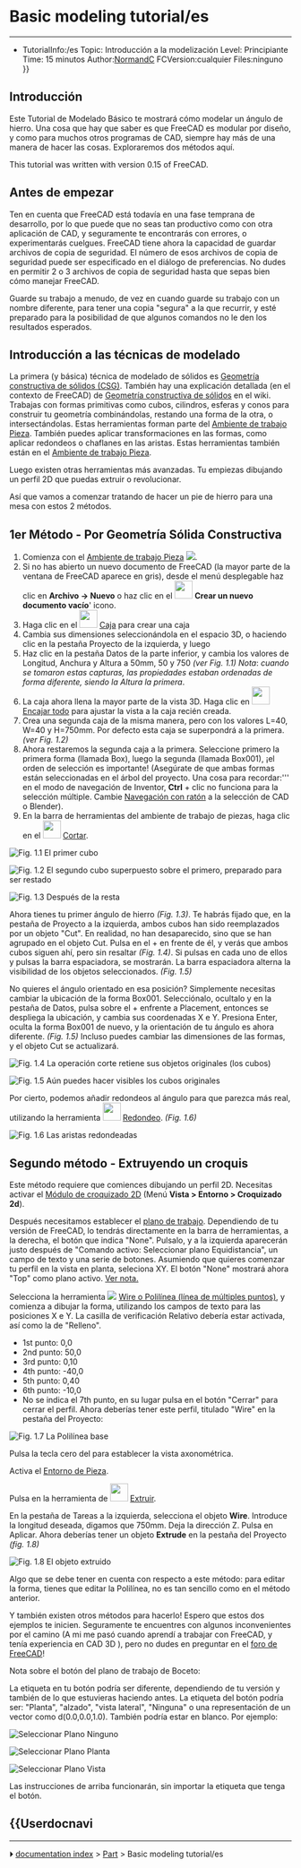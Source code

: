 # Basic modeling tutorial/es
---
- TutorialInfo:/es
   Topic: Introducción a la modelización
   Level: Principiante
   Time: 15 minutos
   Author:[NormandC](User_Normandc.md)
   FCVersion:cualquier
   Files:ninguno
}}



## Introducción

Este Tutorial de Modelado Básico te mostrará cómo modelar un ángulo de hierro. Una cosa que hay que saber es que FreeCAD es modular por diseño, y como para muchos otros programas de CAD, siempre hay más de una manera de hacer las cosas. Exploraremos dos métodos aquí.

This tutorial was written with version 0.15 of FreeCAD.

## Antes de empezar 

Ten en cuenta que FreeCAD está todavía en una fase temprana de desarrollo, por lo que puede que no seas tan productivo como con otra aplicación de CAD, y seguramente te encontrarás con errores, o experimentarás cuelgues. FreeCAD tiene ahora la capacidad de guardar archivos de copia de seguridad. El número de esos archivos de copia de seguridad puede ser especificado en el diálogo de preferencias. No dudes en permitir 2 o 3 archivos de copia de seguridad hasta que sepas bien cómo manejar FreeCAD.

Guarde su trabajo a menudo, de vez en cuando guarde su trabajo con un nombre diferente, para tener una copia \"segura\" a la que recurrir, y esté preparado para la posibilidad de que algunos comandos no le den los resultados esperados.

## Introducción a las técnicas de modelado 

La primera (y básica) técnica de modelado de sólidos es [Geometría constructiva de sólidos (CSG)](http://es.wikipedia.org/wiki/Geometr%C3%ADa_constructiva_de_s%C3%B3lidos). También hay una explicación detallada (en el contexto de FreeCAD) de [Geometría constructiva de sólidos](Constructive_solid_geometry/es.md) en el wiki. Trabajas con formas primitivas como cubos, cilindros, esferas y conos para construir tu geometría combinándolas, restando una forma de la otra, o intersectándolas. Estas herramientas forman parte del [Ambiente de trabajo Pieza](Part_Workbench/es.md). También puedes aplicar transformaciones en las formas, como aplicar redondeos o chaflanes en las aristas. Estas herramientas también están en el [Ambiente de trabajo Pieza](Part_Workbench/es.md).

Luego existen otras herramientas más avanzadas. Tu empiezas dibujando un perfil 2D que puedas extruir o revolucionar.

Así que vamos a comenzar tratando de hacer un pie de hierro para una mesa con estos 2 métodos.


<div class="mw-translate-fuzzy">

## 1er Método - Por Geometría Sólida Constructiva 

1.  Comienza con el [Ambiente de trabajo Pieza](Part_Workbench/es.md) ![](images/Switch_PartWorkbench.JPG ).
2.  Si no has abierto un nuevo documento de FreeCAD (la mayor parte de la ventana de FreeCAD aparece en gris), desde el menú desplegable haz clic en **Archivo → Nuevo** o haz clic en el <img alt="" src=images/Document-new.png  style="width:32px;"> **Crear un nuevo documento vacío**\' icono.
3.  Haga clic en el <img alt="" src=images/Part_Box.svg  style="width:32px;"> [Caja](Part_Box/es.md) para crear una caja
4.  Cambia sus dimensiones seleccionándola en el espacio 3D, o haciendo clic en la pestaña Proyecto de la izquierda, y luego
5.  Haz clic en la pestaña Datos de la parte inferior, y cambia los valores de Longitud, Anchura y Altura a 50mm, 50 y 750 *(ver Fig. 1.1)* *Nota*: *cuando se tomaron estas capturas, las propiedades estaban ordenadas de forma diferente, siendo la Altura la primera*.
6.  La caja ahora llena la mayor parte de la vista 3D. Haga clic en <img alt="" src=images/Std_ViewFitAll.svg  style="width:32px;"> [Encajar todo](Std_ViewFitAll/es.md) para ajustar la vista a la caja recién creada.
7.  Crea una segunda caja de la misma manera, pero con los valores L=40, W=40 y H=750mm. Por defecto esta caja se superpondrá a la primera. *(ver Fig. 1.2)*
8.  Ahora restaremos la segunda caja a la primera. Seleccione primero la primera forma (llamada Box), luego la segunda (llamada Box001), ¡el orden de selección es importante! (Asegúrate de que ambas formas están seleccionadas en el árbol del proyecto. Una cosa para recordar:\'\'\' en el modo de navegación de Inventor, **Ctrl** + clic no funciona para la selección múltiple. Cambie [Navegación con ratón](Mouse_navigation/es.md) a la selección de CAD o Blender).
9.  En la barra de herramientas del ambiente de trabajo de piezas, haga clic en el <img alt="" src=images/Part_Cut.svg  style="width:32px;"> [Cortar](Part_Cut/es.md).


</div>

![Fig. 1.1 El primer cubo](images/Tutorial-normand01.jpg )

![Fig. 1.2 El segundo cubo superpuesto sobre el primero, preparado para ser restado](images/Tutorial-normand02.jpg )

![Fig. 1.3 Después de la resta](images/Tutorial-normand03.jpg )


<div class="mw-translate-fuzzy">

Ahora tienes tu primer ángulo de hierro *(Fig. 1.3)*. Te habrás fijado que, en la pestaña de Proyecto a la izquierda, ambos cubos han sido reemplazados por un objeto \"Cut\". En realidad, no han desaparecido, sino que se han agrupado en el objeto Cut. Pulsa en el + en frente de él, y verás que ambos cubos siguen ahí, pero sin resaltar *(Fig. 1.4)*. Si pulsas en cada uno de ellos y pulsas la barra espaciadora, se mostrarán. La barra espaciadora alterna la visibilidad de los objetos seleccionados. *(Fig. 1.5)*


</div>


<div class="mw-translate-fuzzy">

No quieres el ángulo orientado en esa posición? Simplemente necesitas cambiar la ubicación de la forma Box001. Selecciónalo, ocultalo y en la pestaña de Datos, pulsa sobre el + enfrente a Placement, entonces se despliega la ubicación, y cambia sus coordenadas X e Y. Presiona Enter, oculta la forma Box001 de nuevo, y la orientación de tu ángulo es ahora diferente. *(Fig. 1.5)* Incluso puedes cambiar las dimensiones de las formas, y el objeto Cut se actualizará.


</div>

![Fig. 1.4 La operación corte retiene sus objetos originales (los cubos)](images/Tutorial-normand04.jpg )

![Fig. 1.5 Aún puedes hacer visibles los cubos originales](images/Tutorial-normand05.jpg )


<div class="mw-translate-fuzzy">

Por cierto, podemos añadir redondeos al ángulo para que parezca más real, utilizando la herramienta <img alt="" src=images/Part_Fillet.png  style="width:32px;"> [Redondeo](Part_Fillet.md). 
*(Fig. 1.6)*


</div>

![Fig. 1.6 Las aristas redondeadas](images/Tutorial-normand06.jpg )


<div class="mw-translate-fuzzy">

## Segundo método - Extruyendo un croquis 

Este método requiere que comiences dibujando un perfil 2D. Necesitas activar el [Módulo de croquizado 2D](Draft_Workbench/es.md) (Menú **Vista \> Entorno \> Croquizado 2d**).


</div>


<div class="mw-translate-fuzzy">

Después necesitamos establecer el [plano de trabajo](Draft_SelectPlane/es.md). Dependiendo de tu versión de FreeCAD, lo tendrás directamente en la barra de herramientas, a la derecha, el botón que indica \"None\". Pulsalo, y a la izquierda aparecerán justo después de \"Comando activo: Seleccionar plano Equidistancia\", un campo de texto y una serie de botones. Asumiendo que quieres comenzar tu perfil en la vista en planta, seleciona XY. El botón \"None\" mostrará ahora \"Top\" como plano activo. [Ver nota.](#DraftPlaneButton/es.md)

Selecciona la herramienta ![](images/Draft_Wire.png ) [Wire o Polilínea (línea de múltiples puntos)](Draft_Wire.md), y comienza a dibujar la forma, utilizando los campos de texto para las posiciones X e Y. La casilla de verificación Relativo debería estar activada, así como la de \"Relleno\".


</div>


<div class="mw-translate-fuzzy">

-   1st punto: 0,0
-   2nd punto: 50,0
-   3rd punto: 0,10
-   4th punto: -40,0
-   5th punto: 0,40
-   6th punto: -10,0
-   No se indica el 7th punto, en su lugar pulsa en el botón \"Cerrar\" para cerrar el perfil. Ahora deberías tener este perfil, titulado \"Wire\" en la pestaña del Proyecto:


</div>


<div class="mw-translate-fuzzy">

![Fig. 1.7 La Polilínea base](images/Tutorial-normand07.jpg )


</div>


<div class="mw-translate-fuzzy">

Pulsa la tecla cero del para establecer la vista axonométrica.


</div>


<div class="mw-translate-fuzzy">

Activa el [Entorno de Pieza](Part_Workbench/es.md).


</div>


<div class="mw-translate-fuzzy">

Pulsa en la herramienta de <img alt="" src=images/Part_Extrude.png  style="width:32px;"> [Extruir](Part_Extrude.md).


</div>


<div class="mw-translate-fuzzy">

En la pestaña de Tareas a la izquierda, selecciona el objeto **Wire**. Introduce la longitud deseada, digamos que 750mm. Deja la dirección Z. Pulsa en Aplicar. Ahora deberías tener un objeto **Extrude** en la pestaña del Proyecto *(fig. 1.8)*


</div>

![Fig. 1.8 El objeto extruido](images/Tutorial-normand08.jpg )

Algo que se debe tener en cuenta con respecto a este método: para editar la forma, tienes que editar la Polilínea, no es tan sencillo como en el método anterior.


<div class="mw-translate-fuzzy">

Y también existen otros métodos para hacerlo! Espero que estos dos ejemplos te inicien. Seguramente te encuentres con algunos inconvenientes por el camino (A mi me pasó cuando aprendí a trabajar con FreeCAD, y tenía experiencia en CAD 3D ), pero no dudes en preguntar en el [foro de FreeCAD](http://forum.freecadweb.org)!


</div>


<div id="DraftPlaneButton/es">

Nota sobre el botón del plano de trabajo de Boceto:


</div>

La etiqueta en tu botón podría ser diferente, dependiendo de tu versión y también de lo que estuvieras haciendo antes. La etiqueta del botón podría ser: \"Planta\", \"alzado\", \"vista lateral\", \"Ninguna\" o una representación de un vector como d(0.0,0.0,1.0). También podría estar en blanco. Por ejemplo:

![Seleccionar Plano Ninguno](images/DraftPlaneNone.png )

![Seleccionar Plano Planta](images/DraftPlaneTop.png )


<div class="mw-translate-fuzzy">

![Seleccionar Plano Vista](images/DraftPlaneView.png ) 


</div>

Las instrucciones de arriba funcionarán, sin importar la etiqueta que tenga el botón.


 {{Userdocnavi
---



---
⏵ [documentation index](../README.md) > [Part](Category_Part.md) > Basic modeling tutorial/es
